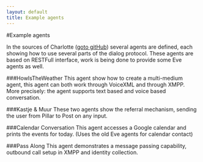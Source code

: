 ```yaml
---
layout: default
title: Example agents
---
```


#Example agents

In the sources of Charlotte (<a target="_blank" href="https://github.com/almende/dialog/tree/master/Charlotte%20-%20Java%20dialog%20tooling/src/com/almende/dialog/agent">goto gitHub</a>) several agents are defined, each showing how to use several parts of the dialog protocol.
These agents are based on RESTFull interface, work is being done to provide some Eve agents as well.

###HowIsTheWeather
This agent show how to create a multi-medium agent, this agent can both work through VoiceXML and through XMPP. More precisely: the agent supports text based and voice based conversation.

###Kastje & Muur
These two agents show the referral mechanism, sending the user from Pillar to Post on any input.

###Calendar Conversation
This agent accesses a Google calendar and prints the events for today. (Uses the old Eve agents for calendar contact)

###Pass Along
This agent demonstrates a message passing capability, outbound call setup in XMPP and identity collection.






